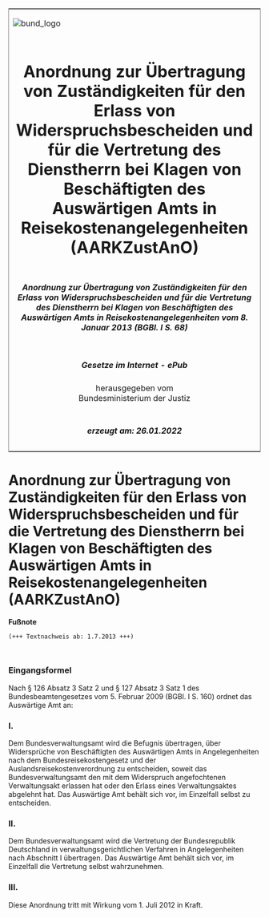 <span id="DECKBLATT.html"></span>

<table border="0" frame="border" width="100%">

<tr valign="top">

<td align="left">

![bund\_logo](BfJ_2021_Web_de_de.gif)

</td>

<td align="right">

 

</td>

</tr>

<tr align="center" valign="middle">

<td colspan="2">

# Anordnung zur Übertragung von Zuständigkeiten für den Erlass von Widerspruchsbescheiden und für die Vertretung des Dienstherrn bei Klagen von Beschäftigten des Auswärtigen Amts in Reisekostenangelegenheiten (AARKZustAnO)

</td>

</tr>

<tr align="center" valign="middle">

<td colspan="2">

##### Anordnung zur Übertragung von Zuständigkeiten für den Erlass von Widerspruchsbescheiden und für die Vertretung des Dienstherrn bei Klagen von Beschäftigten des Auswärtigen Amts in Reisekostenangelegenheiten vom 8. Januar 2013 (BGBl. I S. 68)

</td>

</tr>

<tr align="center" valign="middle">

<td colspan="2">

  
  

##### Gesetze im Internet - ePub  
  
herausgegeben vom  
Bundesministerium der Justiz

</td>

</tr>

<tr align="center" valign="bottom">

<td colspan="2">

  
  

##### erzeugt am: 26.01.2022

</td>

</tr>

</table>

<span id="BJNR006800013.html"></span>

# Anordnung zur Übertragung von Zuständigkeiten für den Erlass von Widerspruchsbescheiden und für die Vertretung des Dienstherrn bei Klagen von Beschäftigten des Auswärtigen Amts in Reisekostenangelegenheiten (AARKZustAnO)

<div>

  
**Fußnote**

<div class="jnhtml">

<div>

<div class="jurAbsatz">

  

``` 
(+++ Textnachweis ab: 1.7.2013 +++)

 
```

</div>

</div>

</div>

</div>

<span id="BJNR006800013BJNE000100000.html"></span>

### Eingangsformel  

<div>

<div class="jnhtml">

<div>

<div class="jurAbsatz">

Nach § 126 Absatz 3 Satz 2 und § 127 Absatz 3 Satz 1 des
Bundesbeamtengesetzes vom 5. Februar 2009 (BGBl. I S. 160) ordnet das
Auswärtige Amt an:

</div>

</div>

</div>

</div>

<span id="BJNR006800013BJNE000200000.html"></span>

### I.  

<div>

<div class="jnhtml">

<div>

<div class="jurAbsatz">

Dem Bundesverwaltungsamt wird die Befugnis übertragen, über Widersprüche
von Beschäftigten des Auswärtigen Amts in Angelegenheiten nach dem
Bundesreisekostengesetz und der Auslandsreisekostenverordnung zu
entscheiden, soweit das Bundesverwaltungsamt den mit dem Widerspruch
angefochtenen Verwaltungsakt erlassen hat oder den Erlass eines
Verwaltungsaktes abgelehnt hat. Das Auswärtige Amt behält sich vor, im
Einzelfall selbst zu entscheiden.

</div>

</div>

</div>

</div>

<span id="BJNR006800013BJNE000300000.html"></span>

### II.  

<div>

<div class="jnhtml">

<div>

<div class="jurAbsatz">

Dem Bundesverwaltungsamt wird die Vertretung der Bundesrepublik
Deutschland in verwaltungsgerichtlichen Verfahren in Angelegenheiten
nach Abschnitt I übertragen. Das Auswärtige Amt behält sich vor, im
Einzelfall die Vertretung selbst wahrzunehmen.

</div>

</div>

</div>

</div>

<span id="BJNR006800013BJNE000400000.html"></span>

### III.  

<div>

<div class="jnhtml">

<div>

<div class="jurAbsatz">

Diese Anordnung tritt mit Wirkung vom 1. Juli 2012 in Kraft.

</div>

</div>

</div>

</div>
